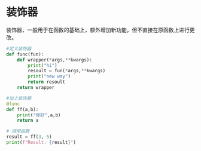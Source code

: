 # 装饰器

装饰器，一般用于在函数的基础上，额外增加新功能，但不直接在原函数上进行更改。

```python
#定义装饰器
def func(fun):
    def wrapper(*args,**kwargs):
        print("hi")
        resoult = fun(*args,**kwargs)
        print("new way")
        return resoult
    return wrapper

#加上装饰器
@func
def ff(a,b):
    print("你好",a,b)
    return a

# 调用函数
result = ff(3, 5)
print(f"Result: {result}")
```